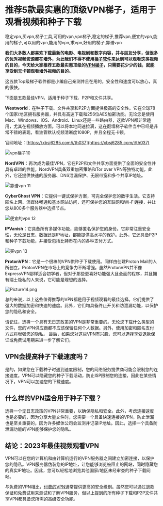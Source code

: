 # 推荐5款最实惠的顶级VPN梯子，适用于观看视频和种子下载
稳定vpn,买vpn,梯子工具,可用的vpn,vpn梯子,稳定的梯子,推荐vpn,便宜的vpn,能用的梯子,可以用的vpn,能用的vpn,求vpn,好用的梯子,靠谱vpn

**我们大多数人都喜欢下载最新的电影、电视剧和数字内容，并与朋友分享，但很多的优秀视频资源都在墙外，为此我们不得不使用[梯子软件](https://github.com/gelangtai/westworld/)来达到可以观看这类视频的目的，今天给大家推荐五款最实惠顶级的[VPN梯子](http://bbs.ntpcb.com/read-htm-tid-198915.html)，只需要花少少的钱，就能享受到无卡顿观看墙外视频的目的。**

这五款Top级梯子软件都是小编自己亲测并且在用的，安全性和速度可以放心，真的很快。

下面是五款最佳VPN，适用于种子下载、P2P和文件共享。

**Westworld**：在种子下载、文件共享和P2P方面提供极高的安全性。它在全球78个国家/地区拥有服务器，并具有高速下载和256位AES加密功能。无论您是使用Mac、Windows、iOS、Android、Linux还是一些路由器，这款VPN都非常适用，尤其在视频播放方面，可以将本地网速拉满，这在翻墙梯子软件当中已经是非常不错的表现，看油管默认视频清晰度1080P，并且全程无卡顿。

官网地址：[https://xbsj6285.com/i/th037](https://xbsj6285.com/i/th037)

![vpn梯子10](https://s2.loli.net/2023/09/28/s2x4IlZgVU96AKd.png)

**NordVPN**：再次成为最佳VPN，它在P2P和文件共享方面提供了全面的安全性并具有卓越的性能。NordVPN具备双重加密策略和Tor over VPN等独特功能。此外，它还提供快速的服务器、DNS泄漏保护、无限带宽和多个共享IP地址。

![靠谱vpn 11](https://s2.loli.net/2023/09/28/GilIbyS9np1xHo3.png)


**CyberGhost VPN**：它提供一键式保护方案，可完全保护您的数字生活。它支持匿名上网、流媒体畅通和基本网站访问，还可保护您的互联网和Wi-Fi连接，并让您从800多个服务器中选择节点。

![便宜的vpn 12](https://s2.loli.net/2023/09/28/SZLalvOk5UcXxjI.png)

**IPVanish**：它具备所有多媒体功能，能够匿名保护您的身份。它非常注重安全性，无论是日志、数据还是IP地址，都能提供高水平的保护。此外，它还具备P2P和种子下载功能，并接受包括比特币在内的各种支付方式。

![买vpn 13](https://s2.loli.net/2023/09/28/UjhDtGVT39iqLrX.png)

**ProtonVPN**：它是一个很棒的VPN供种子下载使用。同样由创建Proton Mail的人所创立，ProtonVPN在市场上的竞争力不断增强。虽然ProtonVPN并不像ExpressVPN那样适合初学者，但对于那些更喜好功能强大且全面的程序，并且拥有瑞士隐私的人来说，它可能是理想的选择。

![Picture14.png](https://s2.loli.net/2023/09/28/dPw5yKcYl9DeUhM.png)

总的来说，以上这些值得推荐的VPN都是用于视频观看的最佳选择。它们提供了强大的数据加密和快速的速度。此外，它们均具备终止开关和防泄漏功能，以保护您的隐私和安全。

请记住，选择一个具有无日志政策的VPN是非常重要的。无论您下载什么类型的文件，您的VPN供应商都不应该保留任何个人数据。另外，使用加密和匿名支付方式将增强您的隐私。
最后，如果您对这些VPN有兴趣，您可以选择享受退款保证或免费试用期来进一步了解它们。

## VPN会提高种子下载速度吗？

是的，如果您在下载种子时遇到速度限制，您的网络服务提供商可能会限制您的连接速度。VPN可以隐藏您的种子下载活动，防止ISP限制您的连接，因此在某些情况下，VPN可以加速您的下载速度。

## 什么样的VPN适合用于种子下载？

选择一个无日志政策的VPN非常重要，以确保隐私和安全。此外，考虑连接速度也是必要的，因为分享大量文件时，您需要一个具备快速连接的VPN。防止泄漏也是至关重要的，因为许多媒体公司会监测并记录IP地址。因此，选择一个具备防泄漏功能的VPN能够保护您的隐私。

## 结论：2023年最佳视频观看VPN

VPN可以在您的计算机和由计算机运行的VPN服务器之间建立加密连接，以保护您的隐私。VPN服务器伪装您的IP地址，让您能够浏览被阻止的网站，同时隐藏您的真实IP地址。因此，您可以轻松地浏览其他国家/地区未经审查的种子下载网站。

与免费的VPN相比，[付费的VPN](https://github.com/gelangtai/WDKP/)通常提供更高的安全级别。虽然您可以通过退款保证和免费试用来测试和了解VPN服务，但以上提到的所有种子下载和P2P文件共享VPN都具备您所需的高级安全功能。
